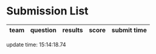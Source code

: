 # Submission List
team    | question  | results  | score | submit time
------|-----:|-----:| ----:|-----


update time: 15:14:18.74 
